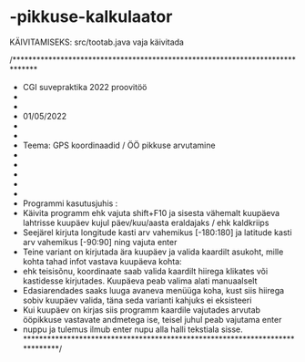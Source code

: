 # -pikkuse-kalkulaator

KÄIVITAMISEKS: src/tootab.java   vaja käivitada

/******************************************************************************
 * CGI suvepraktika 2022 proovitöö
 *
 *
 * 01/05/2022
 *
 *
 * Teema: GPS koordinaadid / ÖÖ pikkuse arvutamine
 *
 *
 * 
 *
 *
 * Programmi kasutusjuhis :
 * Käivita programm ehk vajuta shift+F10 ja sisesta vähemalt kuupäeva lahtrisse kuupäev kujul päev/kuu/aasta eraldajaks / ehk kaldkriips
 * Seejärel kirjuta longitude kasti arv vahemikus [-180:180] ja latitude kasti arv vahemikus [-90:90] ning vajuta enter
 * Teine variant on kirjutada ära kuupäev ja valida kaardilt asukoht, mille kohta tahad infot vastava kuupäeva kohta:
 * ehk teisisõnu, koordinaate saab valida kaardilt hiirega klikates või kastidesse kirjutades. Kuupäeva peab valima alati manuaalselt
 * Edasiarendades saaks luuga avaneva menüüga koha, kust siis hiirega sobiv kuupäev valida, täna seda varianti kahjuks ei eksisteeri
 * Kui kuupäev on kirjas siis programm kaardile vajutades arvutab ööpikkuse vastavate andmetega ise, teisel juhul peab vajutama enter
 * nuppu ja tulemus ilmub enter nupu alla halli tekstiala sisse.
 *****************************************************************************/
